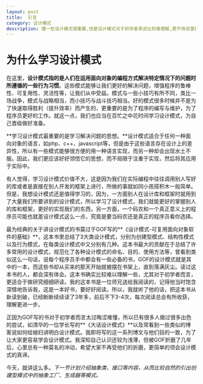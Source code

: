 ```yaml
---
layout: post
title:  引言
category: 设计模式
description: 懂一些设计模式很重要,但是设计模式对于初学者来讲比较难理解,更不用说掌握了。本系列期望用让人更加容易接受的方式来学习设计模式,通过感受其中的机智,来领略大师的风范,更为迈上新征程做好铺垫。共勉。
---
```



# 为什么学习设计模式


在这里，**设计模式指的是人们在运用面向对象的编程方式解决特定情况下的问题时所遵循的一些行为习惯**。这些模式能够让我们更好的解决问题，增强程序的鲁棒性、可复用性、灵活性等，让我们从中受益。模式与一些小技巧有所不同，类比一场战争，模式与战略相当，而小技巧与战斗技巧相当。好的模式很多时候并不是为了快速取得胜利（提升效率）而产生的，更重要的是为了程序的编写与维护，为了程序员更好的工作。就这一点，我们也应当在百忙之中花时间学习设计模式，为自己晋级做好准备。

**学习设计模式最重要的是学习解决问题的思想。**设计模式适合于任何一种面向对象的语言，如php、c++、javascript等，但是由于这些语言存在设计上的差异性，所以有一些模式能够很方便的用一种语言实现，而另一种却会出现水土不服。因此，我们更应该好好领悟它的思想，而不局限于注重于实现，然后将其应用于实际中。

有人觉得，学习设计模式价值不大，这是因为我们在实际编程中往往调用别人写好的库或者是直接在别人开发的框架上进行，所做的事就如同小孩搭积木一般简单。但是，我想设计模式还是值得学习的，因为，一方面别人在设计库和框架时就用到了大量我们所要讲到的设计模式，所以学习了设计模式，我们就能更好的掌握别人的库和框架，更好的实现我们的东西，另一方面，一个码农和一个真正意义上的程序员可能也就差设计模式这么一点，究竟是要当码农还是真正的程序员看你选择。

最为经典的关于讲设计模式的书莫过于GOF写的**《设计模式-可复用面向对象软件的基础》**，这本书里总结了3大类设计模式，分别为创建型模式、结构性模式以及行为模式，在每类设计模式中又分别有几种。这本书最大的贡献在于总结了许多常用的设计模式，规范化了各种设计模式的命名、目的、使用方法等，曾看到类似这么一句话，说每个程序员手中都会有一些必备的书，GOF的设计模式就是其中的一本，而这些书却从买来的那天开始就被摆在书架上，直到落满灰尘。读过这本书的人，都会深有体会。这本书确实比较难以理解一些，尤其对于初学者而言，更适合于做研究细细研读。我的这本书是一位师兄送给我阅读的，记得他当时饱含深情地告诉我，这是一本好书，要好好阅读。所以，我就听了他的话，把这本书从新读到破，已经断断续续读了3年多，前后不下3-4次，每次阅读总会有所收获，理解更进一步。

正因为GOF写的书对于初学者而言太过晦涩难懂，所以已有很多人做过很多出色的尝试，如清华的一位学长写的**《大话设计模式》**以及常看到一些类似的博客说如何给媳妇讲明白设计模式。我即将写的这一系列博文与他们目的一致，为了让大家更容易学会设计模式。我深知自己认识还较为浅薄，但被GOF折磨了几年后，心里总有一种莫名的冲动，希望大家不再受他们的折磨，更简单的领会设计模式的真谛。

今天，就讲这么多。*下一节计划介绍抽象类、接口等内容，从而比较自然的引出创建型模式中的抽象工厂、生成器等模式。*







